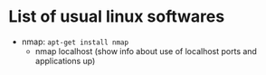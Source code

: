 # List of usual linux softwares

- nmap: `apt-get install nmap`  
  - nmap localhost (show info about use of localhost ports and applications up)

